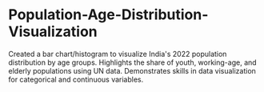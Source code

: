 # Population-Age-Distribution-Visualization
Created a bar chart/histogram to visualize India's 2022 population distribution by age groups. Highlights the share of youth, working-age, and elderly populations using UN data. Demonstrates skills in data visualization for categorical and continuous variables.
